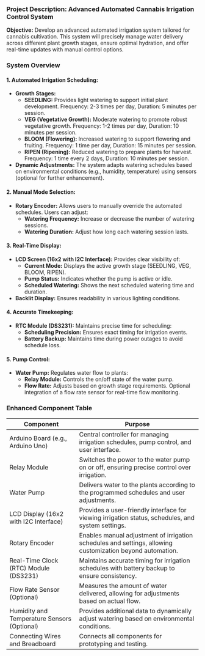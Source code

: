 ### Project Description: Advanced Automated Cannabis Irrigation Control System

**Objective:**
Develop an advanced automated irrigation system tailored for cannabis cultivation. This system will precisely manage water delivery across different plant growth stages, ensure optimal hydration, and offer real-time updates with manual control options.

### System Overview

#### 1. **Automated Irrigation Scheduling:**
   - **Growth Stages:**
     - **SEEDLING:** Provides light watering to support initial plant development. Frequency: 2-3 times per day, Duration: 5 minutes per session.
     - **VEG (Vegetative Growth):** Moderate watering to promote robust vegetative growth. Frequency: 1-2 times per day, Duration: 10 minutes per session.
     - **BLOOM (Flowering):** Increased watering to support flowering and fruiting. Frequency: 1 time per day, Duration: 15 minutes per session.
     - **RIPEN (Ripening):** Reduced watering to prepare plants for harvest. Frequency: 1 time every 2 days, Duration: 10 minutes per session.
   - **Dynamic Adjustments:** The system adapts watering schedules based on environmental conditions (e.g., humidity, temperature) using sensors (optional for further enhancement).

#### 2. **Manual Mode Selection:**
   - **Rotary Encoder:** Allows users to manually override the automated schedules. Users can adjust:
     - **Watering Frequency:** Increase or decrease the number of watering sessions.
     - **Watering Duration:** Adjust how long each watering session lasts.

#### 3. **Real-Time Display:**
   - **LCD Screen (16x2 with I2C Interface):** Provides clear visibility of:
     - **Current Mode:** Displays the active growth stage (SEEDLING, VEG, BLOOM, RIPEN).
     - **Pump Status:** Indicates whether the pump is active or idle.
     - **Scheduled Watering:** Shows the next scheduled watering time and duration.
   - **Backlit Display:** Ensures readability in various lighting conditions.

#### 4. **Accurate Timekeeping:**
   - **RTC Module (DS3231):** Maintains precise time for scheduling:
     - **Scheduling Precision:** Ensures exact timing for irrigation events.
     - **Battery Backup:** Maintains time during power outages to avoid schedule loss.

#### 5. **Pump Control:**
   - **Water Pump:** Regulates water flow to plants:
     - **Relay Module:** Controls the on/off state of the water pump.
     - **Flow Rate:** Adjusts based on growth stage requirements. Optional integration of a flow rate sensor for real-time flow monitoring.

### Enhanced Component Table

| Component                  | Purpose                                                                                                   |
|----------------------------|-----------------------------------------------------------------------------------------------------------|
| Arduino Board (e.g., Arduino Uno) | Central controller for managing irrigation schedules, pump control, and user interface.                  |
| Relay Module               | Switches the power to the water pump on or off, ensuring precise control over irrigation.                |
| Water Pump                 | Delivers water to the plants according to the programmed schedules and user adjustments.                 |
| LCD Display (16x2 with I2C Interface) | Provides a user-friendly interface for viewing irrigation status, schedules, and system settings.         |
| Rotary Encoder             | Enables manual adjustment of irrigation schedules and settings, allowing customization beyond automation. |
| Real-Time Clock (RTC) Module (DS3231) | Maintains accurate timing for irrigation schedules with battery backup to ensure consistency.             |
| Flow Rate Sensor (Optional) | Measures the amount of water delivered, allowing for adjustments based on actual flow.                    |
| Humidity and Temperature Sensors (Optional) | Provides additional data to dynamically adjust watering based on environmental conditions.              |
| Connecting Wires and Breadboard | Connects all components for prototyping and testing.                                                    |
